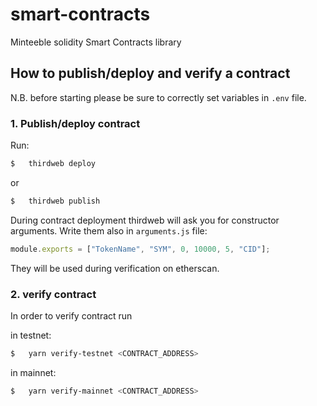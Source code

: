 # smart-contracts

Minteeble solidity Smart Contracts library

## How to publish/deploy and verify a contract

N.B. before starting please be sure to correctly set variables in `.env` file.

### 1. Publish/deploy contract

Run:

```sh
$   thirdweb deploy
```

or

```sh
$   thirdweb publish
```

During contract deployment thirdweb will ask you for constructor arguments.
Write them also in `arguments.js` file:

```js
module.exports = ["TokenName", "SYM", 0, 10000, 5, "CID"];
```

They will be used during verification on etherscan.

### 2. verify contract

In order to verify contract run

in testnet:

```sh
$   yarn verify-testnet <CONTRACT_ADDRESS>
```

in mainnet:

```sh
$   yarn verify-mainnet <CONTRACT_ADDRESS>
```

